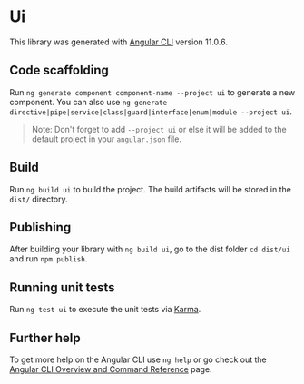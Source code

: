 # Ui

This library was generated with [Angular CLI](https://github.com/angular/angular-cli) version 11.0.6.

## Code scaffolding

Run `ng generate component component-name --project ui` to generate a new component. You can also use `ng generate directive|pipe|service|class|guard|interface|enum|module --project ui`.
> Note: Don't forget to add `--project ui` or else it will be added to the default project in your `angular.json` file. 

## Build

Run `ng build ui` to build the project. The build artifacts will be stored in the `dist/` directory.

## Publishing

After building your library with `ng build ui`, go to the dist folder `cd dist/ui` and run `npm publish`.

## Running unit tests

Run `ng test ui` to execute the unit tests via [Karma](https://karma-runner.github.io).

## Further help

To get more help on the Angular CLI use `ng help` or go check out the [Angular CLI Overview and Command Reference](https://angular.io/cli) page.
